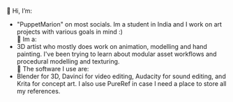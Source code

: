 👋 Hi, I’m: <br/>
- "PuppetMarion" on most socials. Im a student in India and I work on art projects with various goals in mind :) <br/>
👀 Im a: <br/>
- 3D artist who mostly does work on animation, modelling and hand painting. I've been trying to learn about modular asset workflows and procedural modelling and texturing. <br/>
🌱 The software I use are: <br/>
- Blender for 3D, Davinci for video editing, Audacity for sound editing, and Krita for concept art. I also use PureRef in case I need a place to store all my references.

